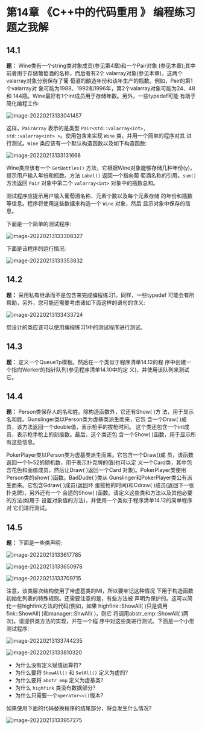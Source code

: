 # 第14章 《C++中的代码重用 》 编程练习题之我解

## 14.1 

**题：** Wine类有一个string类对象成员(参见第4章)和一个Pair对象 (参见本章);其中前者用于存储葡萄酒的名称，而后者有2个 valarray<int>对象(参见本章)，这两个valarray<int>对象分别保存了葡 萄酒的酿造年份和该年生产的瓶数。例如，Pair的第1个valarray<int>对 象可能为1988、1992和1996年，第2个valarray<int>对象可能为24、48和 144瓶。Wine最好有1个int成员用于存储年数。另外，一些typedef可能 有助于简化编程工作:

![image-20220213133041457](https://assets.ng-tech.icu/item/image-20220213133041457.png)

这样，`PairArray` 表示的是类型 `Pair<std::valarray<int>, std::valarray<int> >`。使用包含来实现 `Wine` 类，并用一个简单的程序对其 进行测试。`Wine` 类应该有一个默认构造函数以及如下构造函数:

![image-20220213133131668](https://assets.ng-tech.icu/item/image-20220213133131668.png)

Wine类应该有一个 `GetBottles()` 方法，它根据Wine对象能够存储几种年份(y)，提示用户输入年份和瓶数。方法 `Label()` 返回一个指向葡 萄酒名称的引用。`sum()` 方法返回 `Pair` 对象中第二个 `valarray<int>` 对象中的瓶数总和。

测试程序应提示用户输入葡萄酒名称、元素个数以及每个元素存储 的年份和瓶数等信息。程序将使用这些数据来构造一个 `Wine` 对象，然后 显示对象中保存的信息。

下面是一个简单的测试程序:

![image-20220213133308327](https://assets.ng-tech.icu/item/image-20220213133308327.png)

下面是该程序的运行情况:

![image-20220213133353832](https://assets.ng-tech.icu/item/image-20220213133353832.png)

## 14.2 

**题：** 采用私有继承而不是包含来完成编程练习1。同样，一些typedef 可能会有所帮助，另外，您可能还需要考虑诸如下面这样的语句的含义:

![image-20220213133433724](https://assets.ng-tech.icu/item/image-20220213133433724.png)

您设计的类应该可以使用编程练习1中的测试程序进行测试。

## 14.3 

**题：** 定义一个QueueTp模板。然后在一个类似于程序清单14.12的程 序中创建一个指向Worker的指针队列(参见程序清单14.10中的定 义)，并使用该队列来测试它。

## 14.4

**题：** Person类保存人的名和姓。除构造函数外，它还有Show( )方 法，用于显示名和姓。Gunslinger类以Person类为虚基类派生而来，它包 含一个Draw( )成员，该方法返回一个double值，表示枪手的拔枪时间。 这个类还包含一个int成员，表示枪手枪上的刻痕数。最后，这个类还包 含一个Show( )函数，用于显示所有这些信息。

PokerPlayer类以Person类为虚基类派生而来。它包含一个Draw()成 员，该函数返回一个1~52的随机数，用于表示扑克牌的值(也可以定 义一个Card类，其中包含花色和面值成员，然后让Draw( )返回一个Card 对象)。PokerPlayer类使用Person类的show( )函数。BadDude( )类从 Gunslinger和PokerPlayer类公有派生而来。它包含Gdraw( )成员(返回坏 蛋拔枪的时间)和Cdraw( )成员(返回下一张扑克牌)，另外还有一个 合适的Show( )函数。请定义这些类和方法以及其他必要的方法(如用于 设置对象值的方法)，并使用一个类似于程序清单14.12的简单程序对 它们进行测试。

## 14.5 

**题：** 下面是一些类声明:

![image-20220213133617785](https://assets.ng-tech.icu/item/image-20220213133617785.png)

![image-20220213133650978](https://assets.ng-tech.icu/item/image-20220213133650978.png)

![image-20220213133709715](https://assets.ng-tech.icu/item/image-20220213133709715.png)

注意，该类层次结构使用了带虚基类的MI，所以要牢记这种情况 下用于构造函数初始化列表的特殊规则。还需要注意的是，有些方法被 声明为保护的。这可以简化一些highfink方法的代码(例如，如果 highfink::ShowAll( )只是调用fink::ShowAll( )和manager::ShwAll( )，则它 将调用abstr_emp::ShowAll( )两次)。请提供类方法的实现，并在一个程 序中对这些类进行测试。下面是一个小型测试程序:

![image-20220213133744235](https://assets.ng-tech.icu/item/image-20220213133744235.png)

![image-20220213133810320](https://assets.ng-tech.icu/item/image-20220213133810320.png)

* 为什么没有定义赋值运算符? 
* 为什么要将 `ShowAll()` 和 `SetAll()` 定义为虚的? 
* 为什么要将 `abstr_emp` 定义为虚基类? 
* 为什么 `highfink` 类没有数据部分? 
* 为什么只需要一个`operator<<()`版本?

如果使用下面的代码替换程序的结尾部分，将会发生什么情况?

![image-20220213133957275](https://assets.ng-tech.icu/item/image-20220213133957275.png)







